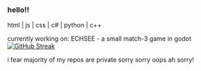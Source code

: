 ### hello!!
html | js | css | c# | python | c++

currently working on: ECHSEE - a small match-3 game in godot
[![GitHub Streak](https://streak-stats.demolab.com?user=computorcat&theme=graywhite&hide_border=true)](https://git.io/streak-stats)

i fear majority of my repos are private sorry sorry oops ah sorry!


<!--
**computorcat/computorcat** is a ✨ _special_ ✨ repository because its `README.md` (this file) appears on your GitHub profile.

Here are some ideas to get you started:

- 🔭 I’m currently working on ...
- 🌱 I’m currently learning ...
- 👯 I’m looking to collaborate on ...
- 🤔 I’m looking for help with ...
- 💬 Ask me about ...
- 📫 How to reach me: ...
- 😄 Pronouns: ...
- ⚡ Fun fact: ...
-->

